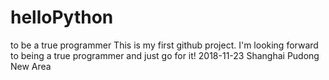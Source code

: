 # helloPython
to be a true programmer
This is my first github project. I'm looking forward to being a true programmer and just go for it!
2018-11-23 Shanghai Pudong New Area
